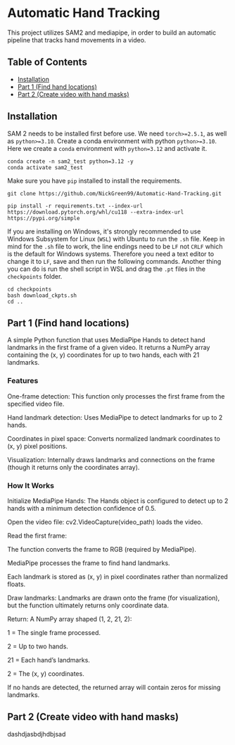 # Automatic Hand Tracking

This project utilizes SAM2 and mediapipe, in order to build an automatic pipeline that tracks hand movements in a video.

## Table of Contents

- [Installation](#installation)
- [Part 1 (Find hand locations)](#part-1-find-hand-locations)
- [Part 2 (Create video with hand masks)](#part-2-create-video-with-hand-masks)

## Installation
SAM 2 needs to be installed first before use. We need `torch>=2.5.1`, as well as `python>=3.10`. Create a conda environment with python `python>=3.10`. Here we create a `conda` environment with `python=3.12` and activate it.

```shell
conda create -n sam2_test python=3.12 -y
conda activate sam2_test
```

Make sure you have `pip` installed to install the requirements.

```shell
git clone https://github.com/NickGreen99/Automatic-Hand-Tracking.git

pip install -r requirements.txt --index-url https://download.pytorch.org/whl/cu118 --extra-index-url https://pypi.org/simple
```

If you are installing on Windows, it's strongly recommended to use Windows Subsystem for Linux (`WSL`) with Ubuntu to run the `.sh` file. Keep in mind for the `.sh` file to work, the line endings need to be `LF` not `CRLF` which is the default for Windows systems. Therefore you need a text editor to change it to `LF`, save and then run the following commands. Another thing you can do is run the shell script in WSL and drag the `.pt` files in the `checkpoints` folder.

```shell
cd checkpoints
bash download_ckpts.sh
cd ..
```

## Part 1 (Find hand locations)

A simple Python function that uses MediaPipe Hands to detect hand landmarks in the first frame of a given video. It returns a NumPy array containing the (x, y) coordinates for up to two hands, each with 21 landmarks.

### Features

One-frame detection: This function only processes the first frame from the specified video file.

Hand landmark detection: Uses MediaPipe to detect landmarks for up to 2 hands.

Coordinates in pixel space: Converts normalized landmark coordinates to (x, y) pixel positions.

Visualization: Internally draws landmarks and connections on the frame (though it returns only the coordinates array).

### How It Works

Initialize MediaPipe Hands: The Hands object is configured to detect up to 2 hands with a minimum detection confidence of 0.5.

Open the video file: cv2.VideoCapture(video_path) loads the video.

Read the first frame:

The function converts the frame to RGB (required by MediaPipe).

MediaPipe processes the frame to find hand landmarks.

Each landmark is stored as (x, y) in pixel coordinates rather than normalized floats.

Draw landmarks: Landmarks are drawn onto the frame (for visualization), but the function ultimately returns only coordinate data.

Return: A NumPy array shaped (1, 2, 21, 2):

1 = The single frame processed.

2 = Up to two hands.

21 = Each hand’s landmarks.

2 = The (x, y) coordinates.

If no hands are detected, the returned array will contain zeros for missing landmarks.

## Part 2 (Create video with hand masks)
dashdjasbdjhdbjsad


